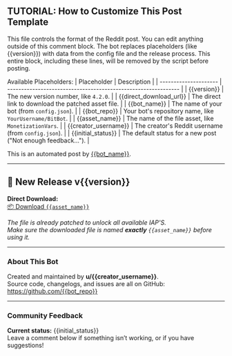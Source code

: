 <!-- TUTORIAL-START -->
TUTORIAL: How to Customize This Post Template
---------------------------------------------
This file controls the format of the Reddit post. You can edit anything outside of this comment block.
The bot replaces placeholders (like {{version}}) with data from the config file and the release process.
This entire block, including these lines, will be removed by the script before posting.

Available Placeholders:
| Placeholder           | Description                                                    |
| --------------------- | -------------------------------------------------------------- |
| {{version}}           | The new version number, like `4.2.0`.                          |
| {{direct_download_url}} | The direct link to download the patched asset file.            |
| {{bot_name}}          | The name of your bot (from `config.json`).                     |
| {{bot_repo}}          | Your bot's repository name, like `YourUsername/BitBot`.        |
| {{asset_name}}        | The name of the file asset, like `MonetizationVars`.           |
| {{creator_username}}  | The creator's Reddit username (from `config.json`).            |
| {{initial_status}}    | The default status for a new post ("Not enough feedback...").  |
<!-- TUTORIAL-END -->

This is an automated post by [{{bot_name}}](https://github.com/{{bot_repo}}).

---

## 🚀 New Release v{{version}}

**Direct Download:**  
[📦 Download `{{asset_name}}`](https://github.com/{{bot_repo}}/releases/latest)

*The file is already patched to unlock all available IAP'S.  
Make sure the downloaded file is named **exactly** `{{asset_name}}` before using it.*

---

### About This Bot
Created and maintained by **u/{{creator_username}}**.  
Source code, changelogs, and issues are all on GitHub:  
<https://github.com/{{bot_repo}}>

---

### Community Feedback
**Current status:** {{initial_status}}  
Leave a comment below if something isn’t working, or if you have suggestions!

